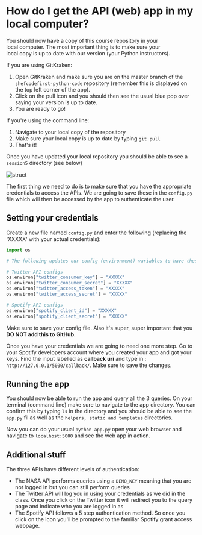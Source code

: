 # How do I get the API \(web\) app in my local computer?

You should now have a copy of this course repository in your  
local computer. The most important thing is to make sure your  
local copy is up to date with our version \(your Python instructors\).

If you are using GitKraken:  
1. Open GitKraken and make sure you are on the master branch of the `shefcodefirst-python-code`
repository (remember this is displayed on the top left corner of the app).
2. Click on the pull icon and you should then see the usual blue pop over saying your version is up to date.  
3. You are ready to go!

If you're using the command line:  
1. Navigate to your local copy of the repository  
2. Make sure your local copy is up to date by typing `git pull`  
3. That's it!

Once you have updated your local repository you should be able to see a `session5` directory \(see below\)


![struct](../assets/session5_struct.png)

The first thing we need to do is to make sure that you have the appropriate credentials to access the APIs. We are going to save these in the `config.py` file which will then be accessed by the app to authenticate the user.

## Setting your credentials
Create a new file named `config.py` and enter the following (replacing the 'XXXXX' with your
actual credentials):
```python
import os

# The following updates our config (environment) variables to have these values.

# Twitter API configs
os.environ["twitter_consumer_key"] = "XXXXX"
os.environ["twitter_consumer_secret"] = "XXXXX"
os.environ["twitter_access_token"] = "XXXXX"
os.environ["twitter_access_secret"] = "XXXXX"

# Spotify API configs
os.environ["spotify_client_id"] = "XXXXX"
os.environ["spotify_client_secret"] = "XXXXX"
```

Make sure to save your config file. Also it's super, super important that you **DO NOT add this to GitHub**.

Once you have your credentials we are going to need one more step. Go to your Spotify developers account where you created your app and got your keys. Find the input labelled as **callback uri** and type in : `http://127.0.0.1/5000/callback/`. Make sure to save the changes.

## Running the app

You should now be able to run the app and query all the 3 queries. On your terminal \(command line\) make sure to navigate to the app directory. You can confirm this by typing `ls` in the directory and you should be able to see the `app.py` fil as well as the `helpers, static and templates` directories.

Now you can do your usual `python app.py` open your web browser and navigate to `localhost:5000` and see the web app in action.

## Additional stuff

The three APIs have different levels of authentication:

* The NASA API performs queries using a `DEMO_KEY` meaning that you are not logged in but you can still perform queries
* The Twitter API will log you in using your credentials as we did in the class. Once you click on the Twitter icon it will redirect you to the query page and indicate who you are logged in as
* The Spotify API follows a 5 step authentication method. So once you click on the icon you'll be prompted to the familiar Spotify grant access webpage.
